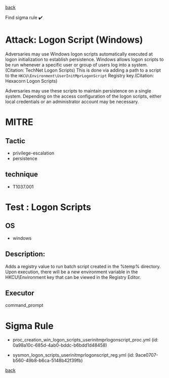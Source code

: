 
[back](../index.md)

Find sigma rule :heavy_check_mark: 

# Attack: Logon Script (Windows) 

Adversaries may use Windows logon scripts automatically executed at logon initialization to establish persistence. Windows allows logon scripts to be run whenever a specific user or group of users log into a system.(Citation: TechNet Logon Scripts) This is done via adding a path to a script to the <code>HKCU\Environment\UserInitMprLogonScript</code> Registry key.(Citation: Hexacorn Logon Scripts)

Adversaries may use these scripts to maintain persistence on a single system. Depending on the access configuration of the logon scripts, either local credentials or an administrator account may be necessary. 

# MITRE
## Tactic
  - privilege-escalation
  - persistence


## technique
  - T1037.001


# Test : Logon Scripts
## OS
  - windows


## Description:
Adds a registry value to run batch script created in the %temp% directory. Upon execution, there will be a new environment variable in the HKCU\Environment key
that can be viewed in the Registry Editor.


## Executor
command_prompt

# Sigma Rule
 - proc_creation_win_logon_scripts_userinitmprlogonscript_proc.yml (id: 0a98a10c-685d-4ab0-bddc-b6bdd1d48458)

 - sysmon_logon_scripts_userinitmprlogonscript_reg.yml (id: 9ace0707-b560-49b8-b6ca-5148b42f39fb)



[back](../index.md)

